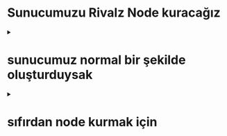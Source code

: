 # Sunucumuzu Rivalz Node kuracağız
<details>
<summary><h1>sunucumuz normal bir şekilde oluşturduysak</summary></h1>
chrome kuralım
  
```console
wget https://dl.google.com/linux/direct/google-chrome-stable_current_amd64.deb

```
# Eğer hata alırsak
```console
apt install wget
```
İndirdiğimiz dosyayı kuralım

```console
sudo apt install ./google-chrome-stable_current_amd64.deb
```
 >Rivalz nodemizi sitesinden indirip çalıştırabiliriz

<details>
  <summary> <h1> İndirilen dosya Run edilmez veya gözükmez ise </summary> </h1>
  
  > Dosya açalım

  ```console
nano VPSFix.sh
```
  > Aşağıdakileri içine yapıştıralım ve ```Ctrl + x``` ve ```CTRL + y``` bastıktan sonra ```ENTER``` basıp çıkalım
  ```console
#!/bin/bash

# Version 1.1

# Hizmet dosyası yolunu tanımlar
SERVICE_FILE="/etc/systemd/system/default-interface-config.service"

# Komut dosyasının root ayrıcalıklarıyla çalıştırılıp çalıştırılmadığını kontrol eder
if [ "$EUID" -ne 0 ]; then
  echo "Lutfen root olarak çaliştirin."
  exit 1
fi

# Zaten yüklü değilse ethtool'u yükler
if ! command -v ethtool &> /dev/null; then
  echo "ethtool bulunamadi, yukleniyor..."
  apt-get update
  apt-get install -y ethtool
fi

# Varsayılan ağ arayüzünü alır
DEFAULT_INTERFACE=$(ip route show default | awk '/default/ {print $5}')

# systemd hizmet dosyasını oluşturur
cat <<EOL > $SERVICE_FILE
[Unit]
Description=Configure default network interface
After=network.target

[Service]
Type=oneshot
ExecStart=/usr/sbin/ethtool -s $DEFAULT_INTERFACE speed 1000 duplex full autoneg off
RemainAfterExit=yes

[Install]
WantedBy=multi-user.target
EOL

# Yeni hizmeti tanımak için systemd'yi yeniden yükler
systemctl daemon-reload

# Hizmetin önyüklemede başlatılmasını sağlar
systemctl enable default-interface-config.service

# Starts the service immediately
systemctl start default-interface-config.service

```

Kullanıcı izinlerini oluşturalım

```console
chmod +x VPSFix.sh
```

Ardından dosyamızı çalıştıralım

```console
./VPSFix.sh
```
  </details>
</details>

<details>
  <summary><h1>
    sıfırdan node kurmak için
  </summary>
  </h1>
    
> Kulanıcı oluşturup izinleri vermek ve remote aktifleştirmek için önce klasör olusturalım

```console
mkdir ubuntu-rivalz
```

> Klasöre geçmek için

```console
cd ubuntu-rivalz
```
> Script dosyası oluşturalım

```console
nano setup_rivalz.sh
```

Gerekli paketler için aşağıdakileri açılan dosyaya yapıştıralım , Sırasıyla ```Ctrl + X``` , ```Ctrl + Y``` , ```Enter``` basarak kaydedelim

```console
#!/bin/bash

# Remote olarak kontrol edebileceğimiz kullanıcı bilgilerini aşağıya yazalım özel karakter olmasın.
USER="KULLANICI ADI"
PASSWORD="ŞİFRE"

# Paket yöneticisini günceller
apt update && apt upgrade -y

# GNOME desktop kurar
sudo apt install -y ubuntu-desktop

# remote için xrdp kurar
sudo apt install -y xrdp

# Kullanıcımızı ekler
sudo useradd -m -s /bin/bash $USER
echo "$USER:$PASSWORD" | sudo chpasswd

# Kullanıcının yönetim hakları için sudo grubuna ekler
sudo usermod -aG sudo $USER

# xrdp'yi GNOME masaüstünü kullanacak şekilde yapılandıralım
echo "gnome-session" > ~/.xsession

# xrdp hizmetini yeniden başlatır
sudo systemctl restart xrdp

# Sistem başlangıcına xrdp yi ekler
sudo systemctl enable xrdp

# wget paket listesini kurar
sudo apt install -y wget

# Rivalz client indirir
wget https://api.rivalz.ai/fragmentz/clients/rClient-latest.AppImage -O rClient-latest.AppImage

# Dosyaya izinleri verir
chmod +x rClient-latest.AppImage

# Belgeler dizinini oluşturur
sudo -u $USER mkdir -p /home/$USER/Documents

# clienti documentse taşır
sudo mv rClient-latest.AppImage /home/$USER/Documents/rClient-latest.AppImage

# client'i kullancak kullanıcıyı değiştirir
sudo chown $USER:$USER /home/$USER/Documents/rClient-latest.AppImage

```

> Dosyayı kullanıcı izinlerini verelim.

```console
chmod +x setup_rivalz.sh
```

> Dosyamızı çalıştıralım.

```console
./setup_rivalz.sh
```

Clientin gözükmesini ve run edilmemesi hatası için

```console
nano VPSFix.sh
```
.

```console
#!/bin/bash

# Version 1.1

# Hizmet dosyası yolunu tanımlar
SERVICE_FILE="/etc/systemd/system/default-interface-config.service"

# Komut dosyasının root çalıştırılıp çalıştırılmadığını kontrol eder
if [ "$EUID" -ne 0 ]; then
  echo "Lutfen root olarak çaliştirin."
  exit 1
fi

# Yüklü değilse ethtool'u yükler
if ! command -v ethtool &> /dev/null; then
  echo "ethtool bulunamadi, yukleniyor..."
  apt-get update
  apt-get install -y ethtool
fi

# Varsayılan ağ arayüzünü alır
DEFAULT_INTERFACE=$(ip route show default | awk '/default/ {print $5}')

# systemd hizmet dosyasını oluşturur
cat <<EOL > $SERVICE_FILE
[Unit]
Description=Configure default network interface
After=network.target

[Service]
Type=oneshot
ExecStart=/usr/sbin/ethtool -s $DEFAULT_INTERFACE speed 1000 duplex full autoneg off
RemainAfterExit=yes

[Install]
WantedBy=multi-user.target
EOL

# Systemd'yi yeniden yükler, yeni servisin gözükmesi için
systemctl daemon-reload

# Servisin sistem başlangıcında başlatılmasını sağlar
systemctl enable default-interface-config.service

# Servisi başlatır
systemctl start default-interface-config.service

```
Sırasıyla ```Ctrl + X``` , ```Ctrl + Y``` , ```Enter``` basarak kaydedelim.

> Dosyayı kullanılabilir hale getirelim.

```console
chmod +x VPSFix.sh
```

> Dosyayı çalıştıralım.

```console
./VPSFix.sh
```
</details>
